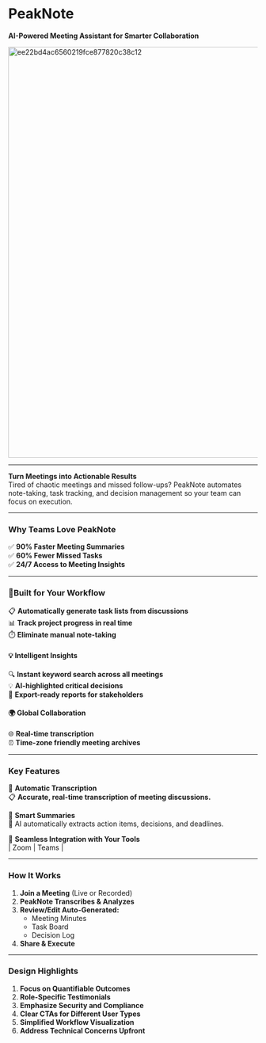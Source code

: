

# PeakNote  
**AI-Powered Meeting Assistant for Smarter Collaboration**  

<img width="830" alt="ee22bd4ac6560219fce877820c38c12" src="https://github.com/user-attachments/assets/fe3ea586-b55e-4f47-b44c-32dd598224ab" />

---

**Turn Meetings into Actionable Results**  
Tired of chaotic meetings and missed follow-ups? PeakNote automates note-taking, task tracking, and decision management so your team can focus on execution.  

---

### **Why Teams Love PeakNote**  
✅ **90% Faster Meeting Summaries**  
✅ **60% Fewer Missed Tasks**  
✅ **24/7 Access to Meeting Insights**  

---

### **🚀Built for Your Workflow**  
📋 **Automatically generate task lists from discussions**  
📊 **Track project progress in real time**  
⏱️ **Eliminate manual note-taking**  

#### 💡 **Intelligent Insights**  
🔍 **Instant keyword search across all meetings**  
💡 **AI-highlighted critical decisions**  
📄 **Export-ready reports for stakeholders**  

#### 🌍 **Global Collaboration**  
🌐 **Real-time transcription**  
⏰ **Time-zone friendly meeting archives**  

---

### **Key Features**  
🔹 **Automatic Transcription**  
📋 **Accurate, real-time transcription of meeting discussions.**  

🔹 **Smart Summaries**  
🎤 AI automatically extracts action items, decisions, and deadlines.  

🔹 **Seamless Integration with Your Tools**  
   | Zoom | Teams |  

---

### **How It Works**  
1. **Join a Meeting** (Live or Recorded)  
2. **PeakNote Transcribes & Analyzes**  
3. **Review/Edit Auto-Generated:**  
   - Meeting Minutes  
   - Task Board  
   - Decision Log  
4. **Share & Execute**  

---

### **Design Highlights**  
1. **Focus on Quantifiable Outcomes**  
2. **Role-Specific Testimonials**  
3. **Emphasize Security and Compliance**  
4. **Clear CTAs for Different User Types**  
5. **Simplified Workflow Visualization**  
6. **Address Technical Concerns Upfront**  
